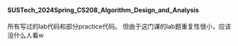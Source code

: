 #### SUSTech_2024Spring_CS208_Algorithm_Design_and_Analysis
所有写过的lab代码和部分practice代码。
但由于这门课的lab题重复性很小，应该没什么人看w
